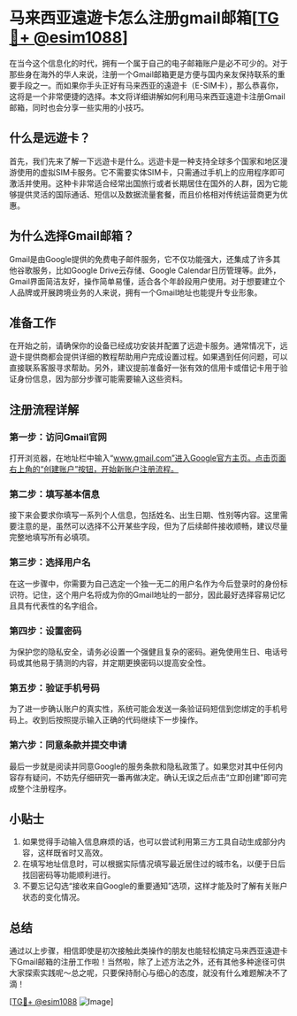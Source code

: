 # 马来西亚遠遊卡怎么注册gmail邮箱[[TG💪+ @esim1088](https://t.me/s/esim1088)]

在当今这个信息化的时代，拥有一个属于自己的电子邮箱账户是必不可少的。对于那些身在海外的华人来说，注册一个Gmail邮箱更是方便与国内亲友保持联系的重要手段之一。而如果你手头正好有马来西亚的遠遊卡（E-SIM卡），那么恭喜你，这将是一个非常便捷的选择。本文将详细讲解如何利用马来西亚遠遊卡注册Gmail邮箱，同时也会分享一些实用的小技巧。

## 什么是远遊卡？

首先，我们先来了解一下远遊卡是什么。远遊卡是一种支持全球多个国家和地区漫游使用的虚拟SIM卡服务。它不需要实体SIM卡，只需通过手机上的应用程序即可激活并使用。这种卡非常适合经常出国旅行或者长期居住在国外的人群，因为它能够提供灵活的国际通话、短信以及数据流量套餐，而且价格相对传统运营商更为优惠。

## 为什么选择Gmail邮箱？

Gmail是由Google提供的免费电子邮件服务，它不仅功能强大，还集成了许多其他谷歌服务，比如Google Drive云存储、Google Calendar日历管理等。此外，Gmail界面简洁友好，操作简单易懂，适合各个年龄段用户使用。对于想要建立个人品牌或开展跨境业务的人来说，拥有一个Gmail地址也能提升专业形象。

## 准备工作

在开始之前，请确保你的设备已经成功安装并配置了远遊卡服务。通常情况下，远遊卡提供商都会提供详细的教程帮助用户完成设置过程。如果遇到任何问题，可以直接联系客服寻求帮助。另外，建议提前准备好一张有效的信用卡或借记卡用于验证身份信息，因为部分步骤可能需要输入这些资料。

## 注册流程详解

### 第一步：访问Gmail官网

打开浏览器，在地址栏中输入“www.gmail.com”进入Google官方主页。点击页面右上角的“创建账户”按钮，开始新账户注册流程。

### 第二步：填写基本信息

接下来会要求你填写一系列个人信息，包括姓名、出生日期、性别等内容。这里需要注意的是，虽然可以选择不公开某些字段，但为了后续邮件接收顺畅，建议尽量完整地填写所有必填项。

### 第三步：选择用户名

在这一步骤中，你需要为自己选定一个独一无二的用户名作为今后登录时的身份标识符。记住，这个用户名将成为你的Gmail地址的一部分，因此最好选择容易记忆且具有代表性的名字组合。

### 第四步：设置密码

为保护您的隐私安全，请务必设置一个强健且复杂的密码。避免使用生日、电话号码或其他易于猜测的内容，并定期更换密码以提高安全性。

### 第五步：验证手机号码

为了进一步确认账户的真实性，系统可能会发送一条验证码短信到您绑定的手机号码上。收到后按照提示输入正确的代码继续下一步操作。

### 第六步：同意条款并提交申请

最后一步就是阅读并同意Google的服务条款和隐私政策了。如果您对其中任何内容存有疑问，不妨先仔细研究一番再做决定。确认无误之后点击“立即创建”即可完成整个注册程序。

## 小贴士

1. 如果觉得手动输入信息麻烦的话，也可以尝试利用第三方工具自动生成部分内容，这样既省时又高效。
2. 在填写地址信息时，可以根据实际情况填写最近居住过的城市名，以便于日后找回密码等功能顺利进行。
3. 不要忘记勾选“接收来自Google的重要通知”选项，这样才能及时了解有关账户状态的变化情况。

## 总结

通过以上步骤，相信即使是初次接触此类操作的朋友也能轻松搞定马来西亚遠遊卡下Gmail邮箱的注册工作啦！当然啦，除了上述方法之外，还有其他多种途径可供大家探索实践呢～总之呢，只要保持耐心与细心的态度，就没有什么难题解决不了滴！

[[TG💪+ @esim1088](https://t.me/s/esim1088) ![Image](https://i.postimg.cc/4NQfJmqS/Snipaste-2025-05-13-00-14-12.png)]